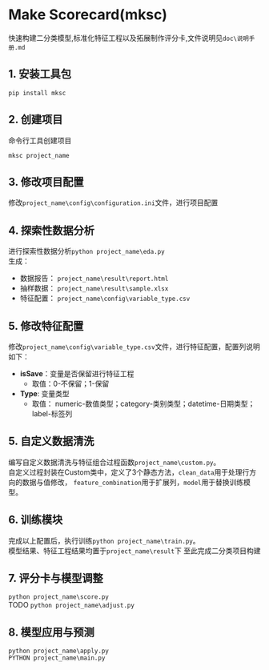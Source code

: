 # Make Scorecard(mksc)
快速构建二分类模型,标准化特征工程以及拓展制作评分卡,文件说明见`doc\说明手册.md`

## 1. 安装工具包
```
pip install mksc
```

## 2. 创建项目
命令行工具创建项目
```
mksc project_name
```

## 3. 修改项目配置
修改`project_name\config\configuration.ini`文件，进行项目配置


## 4. 探索性数据分析
进行探索性数据分析`python project_name\eda.py`  
生成：  
* 数据报告： `project_name\result\report.html`  
* 抽样数据： `project_name\result\sample.xlsx`
* 特征配置： `project_name\config\variable_type.csv`

## 5. 修改特征配置
修改`project_name\config\variable_type.csv`文件，进行特征配置，配置列说明如下：  
* __isSave__：变量是否保留进行特征工程
    - 取值：0-不保留；1-保留
* __Type__: 变量类型
    - 取值： numeric-数值类型；category-类别类型；datetime-日期类型；label-标签列

## 5. 自定义数据清洗
编写自定义数据清洗与特征组合过程函数`project_name\custom.py`。  
自定义过程封装在Custom类中，定义了3个静态方法，`clean_data`用于处理行方向的数据与值修改，
`feature_combination`用于扩展列，`model`用于替换训练模型。

## 6. 训练模块
完成以上配置后，执行训练`python project_name\train.py`。  
模型结果、特征工程结果均置于`project_name\result`下
至此完成二分类项目构建

## 7. 评分卡与模型调整
`python project_name\score.py`  
TODO `python project_name\adjust.py`

## 8. 模型应用与预测
`python project_name\apply.py`  
`PYTHON project_name\main.py`  